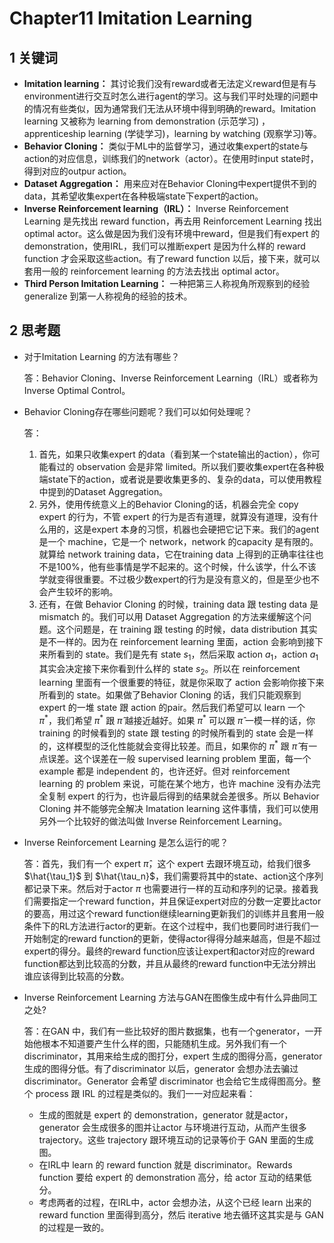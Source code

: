# Chapter11 Imitation Learning 

## 1 关键词

- **Imitation learning：**  其讨论我们没有reward或者无法定义reward但是有与environment进行交互时怎么进行agent的学习。这与我们平时处理的问题中的情况有些类似，因为通常我们无法从环境中得到明确的reward。Imitation learning 又被称为 learning from demonstration (示范学习) ，apprenticeship learning (学徒学习)，learning by watching (观察学习)等。
- **Behavior Cloning：** 类似于ML中的监督学习，通过收集expert的state与action的对应信息，训练我们的network（actor）。在使用时input state时，得到对应的outpur action。
- **Dataset Aggregation：** 用来应对在Behavior Cloning中expert提供不到的data，其希望收集expert在各种极端state下expert的action。
- **Inverse Reinforcement learning（IRL）：** Inverse Reinforcement Learning 是先找出 reward function，再去用 Reinforcement Learning 找出 optimal actor。这么做是因为我们没有环境中reward，但是我们有expert 的demonstration，使用IRL，我们可以推断expert 是因为什么样的 reward function 才会采取这些action。有了reward function 以后，接下来，就可以套用一般的 reinforcement learning 的方法去找出 optimal actor。
- **Third Person Imitation Learning：** 一种把第三人称视角所观察到的经验 generalize 到第一人称视角的经验的技术。

## 2 思考题

- 对于Imitation Learning 的方法有哪些？

  答：Behavior Cloning、Inverse Reinforcement Learning（IRL）或者称为Inverse Optimal Control。

- Behavior Cloning存在哪些问题呢？我们可以如何处理呢？

  答：

  1. 首先，如果只收集expert 的data（看到某一个state输出的action），你可能看过的 observation 会是非常 limited。所以我们要收集expert在各种极端state下的action，或者说是要收集更多的、复杂的data，可以使用教程中提到的Dataset Aggregation。
  2. 另外，使用传统意义上的Behavior Cloning的话，机器会完全 copy expert 的行为，不管 expert 的行为是否有道理，就算没有道理，没有什么用的，这是expert 本身的习惯，机器也会硬把它记下来。我们的agent是一个 machine，它是一个 network，network 的capacity 是有限的。就算给 network training data，它在training data 上得到的正确率往往也不是100%，他有些事情是学不起来的。这个时候，什么该学，什么不该学就变得很重要。不过极少数expert的行为是没有意义的，但是至少也不会产生较坏的影响。
  3. 还有，在做 Behavior Cloning 的时候，training data 跟 testing data 是 mismatch 的。我们可以用 Dataset Aggregation 的方法来缓解这个问题。这个问题是，在 training 跟 testing 的时候，data distribution 其实是不一样的。因为在 reinforcement learning 里面，action 会影响到接下来所看到的 state。我们是先有 state $s_1$，然后采取 action $a_1$，action $a_1$ 其实会决定接下来你看到什么样的 state $s_2$。所以在 reinforcement learning 里面有一个很重要的特征，就是你采取了 action 会影响你接下来所看到的 state。如果做了Behavior Cloning 的话，我们只能观察到 expert 的一堆 state 跟 action 的pair。然后我们希望可以 learn 一个 $\pi^*$，我们希望 $\pi^*$ 跟 $\hat{\pi}$ 越接近越好。如果 $\pi^*$ 可以跟 $\hat{\pi}$ 一模一样的话，你 training 的时候看到的 state 跟 testing 的时候所看到的 state 会是一样的，这样模型的泛化性能就会变得比较差。而且，如果你的 $\pi^*$ 跟 $\hat{\pi}$ 有一点误差。这个误差在一般 supervised learning problem 里面，每一个 example 都是 independent 的，也许还好。但对 reinforcement learning 的 problem 来说，可能在某个地方，也许 machine 没有办法完全复制 expert 的行为，也许最后得到的结果就会差很多。所以 Behavior Cloning 并不能够完全解决 Imatation learning 这件事情，我们可以使用另外一个比较好的做法叫做 Inverse Reinforcement Learning。


- Inverse Reinforcement Learning 是怎么运行的呢？

  答：首先，我们有一个 expert $\hat{\pi}$，这个 expert 去跟环境互动，给我们很多 $\hat{\tau_1}$ 到 $\hat{\tau_n}$，我们需要将其中的state、action这个序列都记录下来。然后对于actor $\pi$ 也需要进行一样的互动和序列的记录。接着我们需要指定一个reward function，并且保证expert对应的分数一定要比actor的要高，用过这个reward function继续learning更新我们的训练并且套用一般条件下的RL方法进行actor的更新。在这个过程中，我们也要同时进行我们一开始制定的reward function的更新，使得actor得得分越来越高，但是不超过expert的得分。最终的reward function应该让expert和actor对应的reward function都达到比较高的分数，并且从最终的reward function中无法分辨出谁应该得到比较高的分数。

- Inverse Reinforcement Learning 方法与GAN在图像生成中有什么异曲同工之处?

  答：在GAN 中，我们有一些比较好的图片数据集，也有一个generator，一开始他根本不知道要产生什么样的图，只能随机生成。另外我们有一个discriminator，其用来给生成的图打分，expert 生成的图得分高，generator 生成的图得分低。有了discriminator 以后，generator 会想办法去骗过 discriminator。Generator 会希望 discriminator 也会给它生成得图高分。整个 process 跟 IRL 的过程是类似的。我们一一对应起来看：

  * 生成的图就是 expert 的 demonstration，generator 就是actor，generator 会生成很多的图并让actor 与环境进行互动，从而产生很多 trajectory。这些 trajectory 跟环境互动的记录等价于 GAN 里面的生成图。
  * 在IRL中 learn 的 reward function 就是 discriminator。Rewards function 要给 expert 的 demonstration 高分，给 actor 互动的结果低分。
  * 考虑两者的过程，在IRL中，actor 会想办法，从这个已经 learn 出来的 reward function 里面得到高分，然后 iterative 地去循环这其实是与 GAN 的过程是一致的。
